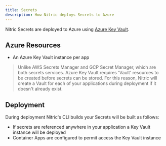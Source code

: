 ```yaml
---
title: Secrets
description: How Nitric deploys Secrets to Azure
---
```


Nitric Secrets are deployed to Azure using [Azure Key Vault](https://azure.microsoft.com/en-us/services/key-vault/).

## Azure Resources

- An Azure Key Vault instance per app

> Unlike AWS Secrets Manager and GCP Secret Manager, which are both secrets services. Azure Key Vault requires 'Vault' resources to be created before secrets can be stored. For this reason, Nitric will create a Vault for each of your applications during deployment if it doesn't already exist.

## Deployment

During deployment Nitric's CLI builds your Secrets will be built as follows:

- If secrets are referenced anywhere in your application a Key Vault instance will be deployed
- Container Apps are configured to permit access the Key Vault instance
